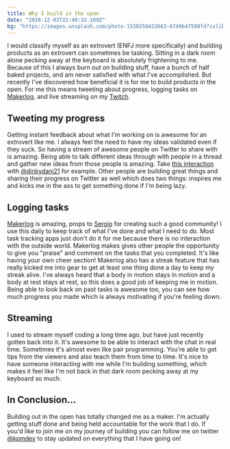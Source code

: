 ```yaml
---
title: Why I build in the open
date: "2018-12-03T22:40:32.169Z"
bg: "https://images.unsplash.com/photo-1530258422663-6749b47598fd?ixlib=rb-1.2.1&ixid=eyJhcHBfaWQiOjEyMDd9&auto=format&fit=crop&w=1372&q=80"
---
```


I would classify myself as an extrovert (ENFJ more specifically) and building products as an extrovert can sometimes be tasking. Sitting in a dark room alone pecking away at the keyboard is absolutely frightening to me. Because of this I always burn out on building stuff, have a bunch of half baked projects, and am never satisfied with what I've accomplished. But recently I've discovered how beneficial it is for me to build products in the open. For me this means tweeting about progress, logging tasks on [Makerlog](https://getmakerlog.com), and live streaming on my [Twitch](https://twitch.tv/kylemcd27). 

## Tweeting my progress
Getting instant feedback about what I'm working on is awesome for an extrovert like me. I always feel the need to have my ideas validated even if they suck. So having a stream of awesome people on Twitter to share with is amazing. Being able to talk different ideas through with people in a thread and gather new ideas from those people is amazing. Take [this interaction](https://twitter.com/dinkydani21/status/1069360199100768258) with [@dinkydani21](https://twitter.com/dinkydani21) for example. Other people are building great things and sharing their progress on Twitter as well which does two things: inspires me and kicks me in the ass to get something done if I'm being lazy.

## Logging tasks
[Makerlog](https://getmakerlog.com) is amazing, props to [Sergio](https://twitter.com/matteing) for creating such a good community! I use this daily to keep track of what I've done and what I need to do. Most task tracking apps just don't do it for me because there is no interaction with the outside world. Makerlog makes gives other people the opportunity to give you "praise" and comment on the tasks that you completed. It's like having your own cheer section! Makerlog also has a streak feature that has really kicked me into gear to get at least one thing done a day to keep my streak alive. I've always heard that a body in motion stays in motion and a body at rest stays at rest, so this does a good job of keeping me in motion. Being able to look back on past tasks is awesome too, you can see how much progress you made which is always motivating if you're feeling down.

## Streaming
I used to stream myself coding a long time ago, but have just recently gotten back into it. It's awesome to be able to interact with the chat in real time. Sometimes it's almost even like pair programming. You're able to get tips from the viewers and also teach them from time to time. It's nice to have someone interacting with me while I'm building something, which makes it feel like I'm not back in that dark room pecking away at my keyboard so much. 

## In Conclusion...
Building out in the open has totally changed me as a maker. I'm actually getting stuff done and being held accountable for the work that I do. If you'd like to join me on my journey of building you can follow me on twitter [@kpmdev](https://twitter.com/kpmdev) to stay updated on everything that I have going on!